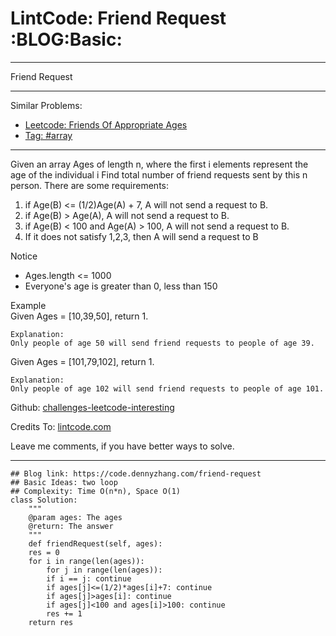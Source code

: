 
# LintCode: Friend Request     :BLOG:Basic:

---

Friend Request  

---

Similar Problems:  

-   [Leetcode: Friends Of Appropriate Ages](https://code.dennyzhang.com/friends-of-appropriate-ages)
-   [Tag: #array](https://code.dennyzhang.com/tag/array)

---

Given an array Ages of length n, where the first i elements represent the age of the individual i Find total number of friend requests sent by this n person. There are some requirements:  

1.  if Age(B) <= (1/2)Age(A) + 7, A will not send a request to B.
2.  if Age(B) > Age(A), A will not send a request to B.
3.  if Age(B) < 100 and Age(A) > 100, A will not send a request to B.
4.  If it does not satisfy 1,2,3, then A will send a request to B

Notice  

-   Ages.length <= 1000
-   Everyone's age is greater than 0, less than 150

Example  
Given Ages = [10,39,50], return 1.  

    Explanation:
    Only people of age 50 will send friend requests to people of age 39.

Given Ages = [101,79,102], return 1.  

    Explanation:
    Only people of age 102 will send friend requests to people of age 101.

Github: [challenges-leetcode-interesting](https://github.com/DennyZhang/challenges-leetcode-interesting/tree/master/problems/friend-request)  

Credits To: [lintcode.com](http://www.lintcode.com/en/problem/friend-request/)  

Leave me comments, if you have better ways to solve.  

---

    ## Blog link: https://code.dennyzhang.com/friend-request
    ## Basic Ideas: two loop
    ## Complexity: Time O(n*n), Space O(1)
    class Solution:
        """
        @param ages: The ages
        @return: The answer
        """
        def friendRequest(self, ages):
    	res = 0
    	for i in range(len(ages)):
    	    for j in range(len(ages)):
    		if i == j: continue
    		if ages[j]<=(1/2)*ages[i]+7: continue
    		if ages[j]>ages[i]: continue
    		if ages[j]<100 and ages[i]>100: continue
    		res += 1
    	return res

